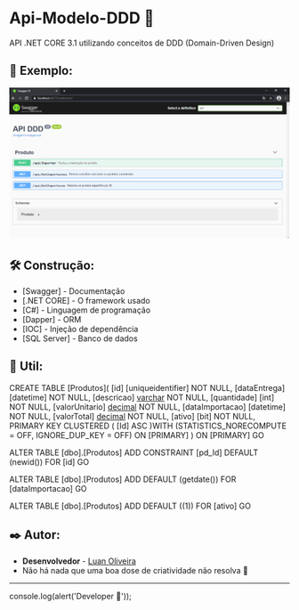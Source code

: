 # Api-Modelo-DDD :rocket:
API .NET CORE 3.1 utilizando conceitos de DDD (Domain-Driven Design) 

## :page_facing_up: Exemplo:

![Alt text](https://github.com/LuuanOliveira/ApiModeloDDD/blob/master/ApiModeloDDD.API/Image/swagger.png)

## 🛠️ Construção:

* [Swagger] - Documentação
* [.NET CORE] - O framework usado
* [C#] - Linguagem de programação
* [Dapper] - ORM
* [IOC] - Injeção de dependência
* [SQL Server] - Banco de dados

## :wrench: Util:

CREATE TABLE [Produtos](
	[id] [uniqueidentifier] NOT NULL,
	[dataEntrega] [datetime] NOT NULL,
	[descricao] [varchar](50) NOT NULL,
	[quantidade] [int] NOT NULL,
	[valorUnitario] [decimal](8,2) NOT NULL,
	[dataImportacao] [datetime] NOT NULL,
	[valorTotal] [decimal](8,2) NOT NULL,
	[ativo] [bit] NOT NULL,
PRIMARY KEY CLUSTERED 
(
	[Id] ASC
)WITH (STATISTICS_NORECOMPUTE = OFF, IGNORE_DUP_KEY = OFF) ON [PRIMARY]
) ON [PRIMARY]
GO

ALTER TABLE [dbo].[Produtos] ADD CONSTRAINT [pd_Id]  DEFAULT (newid()) FOR [id]
GO

ALTER TABLE [dbo].[Produtos] ADD DEFAULT (getdate()) FOR [dataImportacao]
GO

ALTER TABLE [dbo].[Produtos] ADD DEFAULT ((1)) FOR [ativo]
GO

## ✒️ Autor:

* **Desenvolvedor** - [Luan Oliveira](https://github.com/LuuanOliveira)
* Não há nada que uma boa dose de criatividade não resolva 📢

---
console.log(alert('Developer 💙'));

